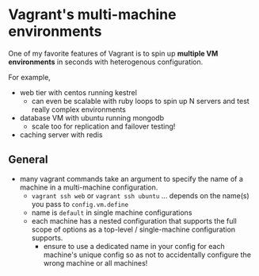 # Vagrant's multi-machine environments

One of my favorite features of Vagrant is to spin up **multiple VM environments** in seconds with heterogenous configuration. 

For example,
  - web tier with centos running kestrel
    - can even be scalable with ruby loops to spin up N servers and test really complex environments 
  - database VM with ubuntu running mongodb
    - scale too for replication and failover testing!
  - caching server with redis

## General 

- many vagrant commands take an argument to specify the name of a machine in a multi-machine configuration.
  - `vagrant ssh web` or `vagrant ssh ubuntu` ... depends on the name(s) you pass to `config.vm.define`
  - name is `default` in single machine configurations
  - each machine has a nested configuration that supports the full scope of options as a top-level / single-machine configuration supports.
    - ensure to use a dedicated name in your config for each machine's unique config so as not to accidentally configure the wrong machine or all machines!